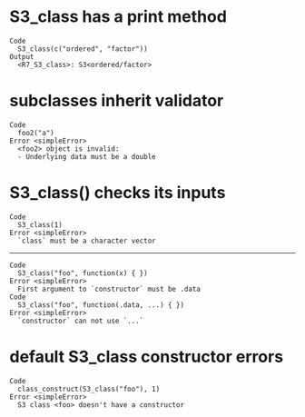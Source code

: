# S3_class has a print method

    Code
      S3_class(c("ordered", "factor"))
    Output
      <R7_S3_class>: S3<ordered/factor>

# subclasses inherit validator

    Code
      foo2("a")
    Error <simpleError>
      <foo2> object is invalid:
      - Underlying data must be a double

# S3_class() checks its inputs

    Code
      S3_class(1)
    Error <simpleError>
      `class` must be a character vector

---

    Code
      S3_class("foo", function(x) { })
    Error <simpleError>
      First argument to `constructor` must be .data
    Code
      S3_class("foo", function(.data, ...) { })
    Error <simpleError>
      `constructor` can not use `...`

# default S3_class constructor errors

    Code
      class_construct(S3_class("foo"), 1)
    Error <simpleError>
      S3 class <foo> doesn't have a constructor

